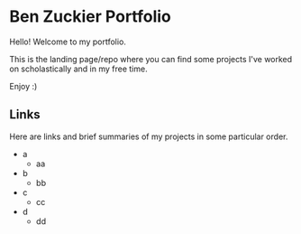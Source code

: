 # Ben Zuckier Portfolio

Hello! Welcome to my portfolio. 

This is the landing page/repo where you can find some projects I've worked on scholastically and in my free time. 

Enjoy :)

## Links

Here are links and brief summaries of my projects in some particular order.

- a
  - aa
- b
  - bb
- c
  - cc
- d
  - dd

